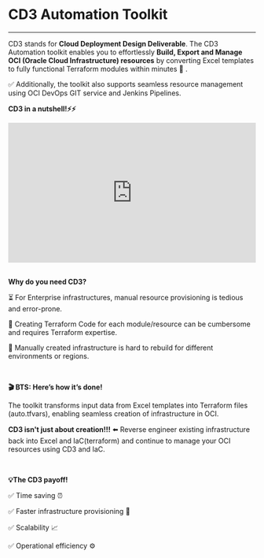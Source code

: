 # **CD3 Automation Toolkit**  
---


CD3 stands for **Cloud Deployment Design Deliverable**. The CD3 Automation toolkit enables you to effortlessly **Build, Export and Manage OCI (Oracle Cloud Infrastructure) resources** by converting Excel templates to fully functional Terraform modules within minutes 🚀 . 

 ✅ Additionally, the toolkit also supports seamless resource management using OCI DevOps GIT service and Jenkins Pipelines.


**CD3 in a nutshell!⚡️⚡️** 

<div style="max-width: 800px">
  <iframe 
    src="https://www.youtube.com/embed/Mb2N85GY0io" 
    style="width: 100%; aspect-ratio: 16/9; border: none;" 
    allowfullscreen>
  </iframe>
</div>

<br>


**Why do you need CD3?**


⏳ For Enterprise infrastructures, manual resource provisioning is tedious and error-prone.

📝 Creating Terraform Code for each module/resource can be cumbersome and requires Terraform expertise.

🔁 Manually created infrastructure is hard to rebuild for different environments or regions.


<br>

**🎬 BTS: Here’s how it’s done!**


The toolkit transforms input data from Excel templates into Terraform files (auto.tfvars), enabling seamless creation of infrastructure in OCI.

**CD3 isn't just about creation!!!** ⬅️ Reverse engineer existing infrastructure back into Excel and IaC(terraform) and continue to manage your OCI resources using CD3 and IaC.


<br>

**💡The CD3 payoff!**


   ✅ Time saving ⏰ 
  
   ✅ Faster infrastructure provisioning 🚀
  
   ✅ Scalability 📈
  
   ✅ Operational efficiency ⚙️

<br>




